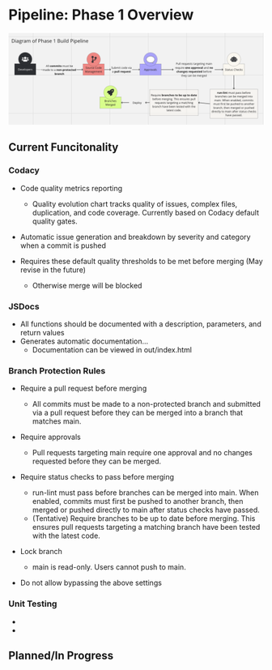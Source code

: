 # Pipeline: Phase 1 Overview

![Phase 1 Diagram](phase1.png)


## Current Funcitonality   

### Codacy

* Code quality metrics reporting
  * Quality evolution chart tracks quality of issues, complex files, duplication, and code coverage. Currently based on Codacy default quality gates.
 
* Automatic issue generation and breakdown by severity and category when a commit is pushed

* Requires these default quality thresholds to be met before merging (May revise in the future)
  * Otherwise merge will be blocked
    




### JSDocs

* All functions should be documented with a description, parameters, and return values
* Generates automatic documentation...
  * Documentation can be viewed in out/index.html

### Branch Protection Rules

* Require a pull request before merging
  * All commits must be made to a non-protected branch and submitted via a pull request before they can be merged into a branch that matches main.
 
* Require approvals
  * Pull requests targeting main require one approval and no changes requested before they can be merged.
 
* Require status checks to pass before merging
  * run-lint must pass before branches can be merged into main. When enabled, commits must first be pushed to another branch, then merged or pushed directly to main after status checks have passed.
  * (Tentative) Require branches to be up to date before merging. This ensures pull requests targeting a matching branch have been tested with the latest code.

* Lock branch 
  * main is read-only. Users cannot push to main.

* Do not allow bypassing the above settings



### Unit Testing

* 
* 



## Planned/In Progress


